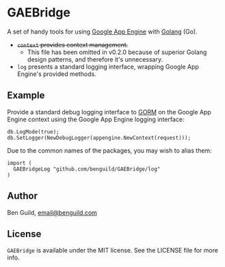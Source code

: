 # GAEBridge
A set of handy tools for using [Google App Engine](https://cloud.google.com/appengine/docs/go/) with [Golang](https://golang.org/) (Go).

* ~~`context` provides context management.~~
  * This file has been omitted in v0.2.0 because of superior Golang design patterns, and therefore it's unnecessary.
* `log` presents a standard logging interface, wrapping Google App Engine's provided methods.

## Example

Provide a standard debug logging interface to [GORM](https://github.com/jinzhu/gorm) on the Google App Engine context using the Google App Engine logging interface:

```
db.LogMode(true);
db.SetLogger(NewDebugLogger(appengine.NewContext(request)));
```

Due to the common names of the packages, you may wish to alias them:

```
import (
  GAEBridgeLog "github.com/benguild/GAEBridge/log"
)
```

## Author

Ben Guild, email@benguild.com

## License

`GAEBridge` is available under the MIT license. See the LICENSE file for more info.
